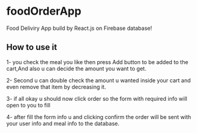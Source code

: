 # foodOrderApp
Food Deliviry App build by React.js on Firebase database!

## How to use it
1- you check the meal you like then press Add button to be added to the cart,And also u can decide the amount you want to get.

2- Second u can double check the amount u wanted inside your cart and even remove that item by decreasing it.

3- if all okay u should now click order so the form with required info will open to you to fill

4- after fill the form info u and clicking confirm the order will be sent with your user info and meal info to the database.
